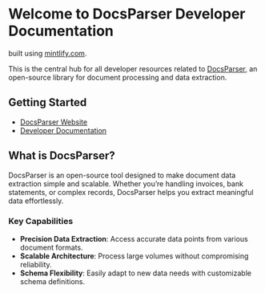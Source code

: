 # Welcome to DocsParser Developer Documentation

built using [mintlify.com](https://mintlify.com).

This is the central hub for all developer resources related to [DocsParser](https://github.com/chadnpc/docsparser), an open-source library for document processing and data extraction.

## Getting Started

- [DocsParser Website](https://docsparser.is-cool.dev)
- [Developer Documentation](https://docs.docsparser.is-cool.dev)

## What is DocsParser?

DocsParser is an open-source tool designed to make document data extraction simple and scalable. Whether you’re handling invoices, bank statements, or complex records, DocsParser helps you extract meaningful data effortlessly.

### Key Capabilities

- **Precision Data Extraction**: Access accurate data points from various document formats.
- **Scalable Architecture**: Process large volumes without compromising reliability.
- **Schema Flexibility**: Easily adapt to new data needs with customizable schema definitions.
